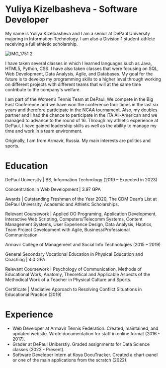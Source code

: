 # Yuliya Kizelbasheva - Software Developer


My name is Yuliya Kizelbasheva and I am a senior at DePaul University majoring in Information Technology. I am also a Division 1 student-athlete receiving a full athletic scholarship.

![IMG_1751 2](https://user-images.githubusercontent.com/77465778/185792860-852245b7-8191-46bc-91a3-9459c061bbea.JPG)


I have taken several classes in which I learned languages such as Java, HTML5, Python, CSS. I have also taken classes that were focusing on SQL, Web Development, Data Analysis, Agile, and Databases. My goal for the future is to develop my programming skills to a higher level through working on different projects with different teams that will at the same time contribute to the company's welfare.

I am part of the Women’s Tennis Team at DePaul. We compete in the Big East Conference and we have won the conference four times in the last six years and therefore participate in the NCAA tournament. Also, my doubles partner and I had the chance to participate in the ITA All-American and we managed to advance to the round of 16. Through my athletic experience at DePaul, I have gained leadership skills as well as the ability to manage my time and work in a team environment.

Originally, I am from Armavir, Russia. My main interests are politics and sports.

# Education 

DePaul University | BS, Information Technology                                                     	             (2019 – Expected in 2023)

Concentration in Web Development | 3.97 GPA      

Awards | Outstanding Freshman of the Year 2020, The CDM Dean’s List at DePaul University, Academic and Athletic Scholarships.

Relevant Coursework | Applied OO Programing, Application Development, Interactive Web Scripting, Computers/Telecomm Systems, Content Management Systems, User Experience Design, Data Analysis, Haptics, Team Project Development with Agile, Business/Professional Communication

Armavir College of Management and Social Info Technologies                        	       	     	               (2015 – 2019)

General Secondary Vocational Education in Physical Education and Coaching | 4.0 GPA

Relevant Coursework | Psychology of Communication, Methods of Educational Work, Anatomy, Theoretical and Applicable Aspects of the Methodical Work of a Teacher in Physical Culture and Sports.

Certificate | Mediative Approach to Resolving Conflict Situations in Educational Practice                        (2019)


# Experience

- Web Developer at Armavir Tennis Federation. Created, maintained, and updated website. Wrote documentation for staff in online format (2016 - 2017).
- Grader at DePaul Uniberstiy. Graded assignments for Data Science classes (2022 - Present).
- Software Developer Intern at Koya DocuTracker. Created a chart-panel or one of the main applications from the scratch (2022).
